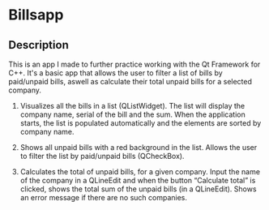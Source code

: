 # Billsapp

## Description

This is an app I made to further practice working with the Qt Framework for C++. It's a basic app that allows the user to filter a list of bills by paid/unpaid bills, aswell as calculate their total unpaid bills for a selected company.



1. Visualizes all the bills in a list (QListWidget). The list will display the 
company name, serial of the bill and the sum. When the application starts, the list is populated
automatically and the elements are sorted by company name.

3. Shows all unpaid bills with a red background in the list. Allows the user to filter the 
list by paid/unpaid bills (QCheckBox).

4. Calculates the total of unpaid bills, for a given company. Input the name of the company 
in a QLineEdit and when the button “Calculate total” is clicked, shows the total sum of 
the unpaid bills (in a QLineEdit). Shows an error message if 
there are no such companies.
